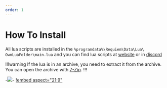 ```yaml
---
order: 1
---
```


# How To Install

All lua scripts are installed in the `%programdata%\Requiem\Data\Lua\` `OwnLuaFolder\main.lua` and you can find lua scripts at [website](https://w1tch.net/files/category/6-lua/) or in [discord](https://discord.com/channels/837707108894900234/1066395105411481701)

!!!warning
If the lua is in an archive, you need to extract it from the archive.\
You can open the archive with [7-Zip](https://7-zip.org/).
!!!

-![](https://i.imgur.com/xw9gFNx.png)-
[!embed aspect="21:9"](https://youtu.be/vvkpKxR1Vys)
